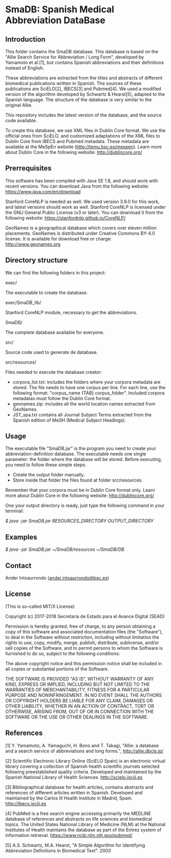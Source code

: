 # SmaDB: Spanish Medical Abbreviation DataBase

## Introduction

This folder contains the SmaDB database. This database is based on the "Allie Search Service for Abbreviation / Long Form", developed by Yamamoto et al.[1], but contains Spanish abbreviations and their definitions instead of English.

These abbreviations are extracted from the titles and abstracts of different biomedical publications written in Spanish. The sources of these publications are SciELO[2], IBECS[3] and Pubmed[4]. We used a modified version of the algorithm developed by Schwartz & Hearst[5], adapted to the Spanish language. The structure of the database is very similar to the original Allie.

This repository includes the latest version of the database, and the source code available.

To create this database, we use XML files in Dublin Core format. We use the official ones from SciELO, and customized adaptations of the XML files to Dublin Core from IBECS and Pubmed metadata. These metadata are available at the MeSpEn website (http://temu.bsc.es/mespen). Learn more about Dublin Core in the following website: http://dublincore.org/

## Prerrequisites

This software has been compiled with Java SE 1.8, and should work with recent versions. You can download Java from the following website: https://www.java.com/en/download

Stanford CoreNLP is needed as well. We used version 3.9.0 for this work, and latest versions should work as well. Stanford CoreNLP is licensed under the GNU General Public License (v3 or later). You can download it from the following website: https://stanfordnlp.github.io/CoreNLP/

GeoNames is a geographical database which covers over eleven million placements. GeoNames is distributed under Creative Commons BY-4.0 license. It is available for download free or charge: http://www.geonames.org

## Directory structure

We can find the following folders in this project:

exec/

The executable to create the database.

exec/SmaDB_lib/

Stanford CoreNLP module, necessary to get the abbreviations.

SmaDB/

The complete database available for everyone.

src/

Source code used to generate de database.

src/resources/

Files needed to execute the database creator:
- corpora_list.txt: includes the folders where your corpora metadata are stored. The file needs to have one corpus per line. For each line, use the following format: "corpus_name {TAB} corpus_folder". Included corpora metadatas must follow the Dublin Core format.
- geonames.zip: includes all the world location names extracted from GeoNames.
- JST_spa.txt contains all Journal Subject Terms extracted from the Spanish edition of MeSH (Medical Subject Headings). 

## Usage

The executable file "SmaDB.jar" is the program you need to create your abbreviation-definition database. The executable needs one single parameter: the folder where the database will be stored. Before executing, you need to follow these simple steps:
- Create the output folder manually.
- Store inside that folder the files found at folder src/resources.

Remember that your corpora must be in Dublin Core format only. Learn more about Dublin Core in the following website: http://dublincore.org/

One your output directory is ready, just type the following command in your terminal:

_$ java -jar SmaDB.jar RESOURCES_DIRECTORY OUTPUT_DIRECTORY_

## Examples

_$ java -jar SmaDB.jar ~/SmaDB/resources ~/SmaDB/DB_

## Contact

Ander Intxaurrondo (ander.intxaurrondo@bsc.es)

## License

(This is so-called MIT/X License)

Copyright (c) 2017-2018 Secretaría de Estado para el Avance Digital (SEAD)

Permission is hereby granted, free of charge, to any person obtaining a copy of this software and associated documentation files (the "Software"), to deal in the Software without restriction, including without limitation the rights to use, copy, modify, merge, publish, distribute, sublicense, and/or sell copies of the Software, and to permit persons to whom the Software is furnished to do so, subject to the following conditions:

The above copyright notice and this permission notice shall be included in all copies or substantial portions of the Software.

THE SOFTWARE IS PROVIDED "AS IS", WITHOUT WARRANTY OF ANY KIND, EXPRESS OR IMPLIED, INCLUDING BUT NOT LIMITED TO THE WARRANTIES OF MERCHANTABILITY, FITNESS FOR A PARTICULAR PURPOSE AND NONINFRINGEMENT. IN NO EVENT SHALL THE AUTHORS OR COPYRIGHT HOLDERS BE LIABLE FOR ANY CLAIM, DAMAGES OR OTHER LIABILITY, WHETHER IN AN ACTION OF CONTRACT, TORT OR OTHERWISE, ARISING FROM, OUT OF OR IN CONNECTION WITH THE SOFTWARE OR THE USE OR OTHER DEALINGS IN THE SOFTWARE.

## References

[1] Y. Yamamoto, A. Yamaguchi, H. Bono and T. Takagi, "Allie: a database and a search service of abbreviations and long forms.", http://allie.dbcls.jp/

[2] Scientific Electronic Library Online (SciELO Spain) is an electronic virtual library covering a collection of Spanish health scientific journals selected following preestablished quality criteria. Developed and maintained by the Spanish National Library of Health Sciences.  http://scielo.isciii.es

[3] Bibliographical database for health articles, contains abstracts and references of different articles written in Spanish. Developed and maintained by the Carlos III Health Institute in Madrid, Spain. http://ibecs.isciii.es

[4] PubMed is a free search engine accessing primarily the MEDLINE database of references and abstracts on life sciences and biomedical topics. The United States National Library of Medicine (NLM) at the National Institutes of Health maintains the database as part of the Entrez system of information retrieval. https://www.ncbi.nlm.nih.gov/pubmed/

[5] A.S. Schwartz, M.A. Hearst, "A Simple Algorithm for Identifying Abbreviation Definitions in Biomedical Text". 2003
